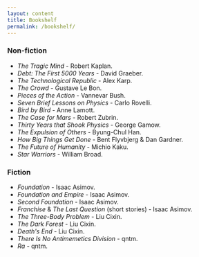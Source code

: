 ```yaml
---
layout: content
title: Bookshelf
permalink: /bookshelf/
---
```


### Non-fiction
- *The Tragic Mind* - Robert Kaplan.
- *Debt: The First 5000 Years* - David Graeber.
- *The Technological Republic* - Alex Karp.
- *The Crowd* - Gustave Le Bon.
- *Pieces of the Action* - Vannevar Bush.
- *Seven Brief Lessons on Physics* - Carlo Rovelli.
- *Bird by Bird* - Anne Lamott.
- *The Case for Mars* - Robert Zubrin.
- *Thirty Years that Shook Physics* - George Gamow.
- *The Expulsion of Others* - Byung-Chul Han.
- *How Big Things Get Done* - Bent Flyvbjerg & Dan Gardner.
- *The Future of Humanity* - Michio Kaku.
- *Star Warriors* - William Broad.

### Fiction
- *Foundation* - Isaac Asimov.
- *Foundation and Empire* - Isaac Asimov.
- *Second Foundation* - Isaac Asimov.
- *Franchise* & *The Last Question* (short stories) - Isaac Asimov.
- *The Three-Body Problem* - Liu Cixin.
- *The Dark Forest* - Liu Cixin.
- *Death's End* - Liu Cixin.
- *There Is No Antimemetics Division* - qntm.
- *Ra* - qntm.
